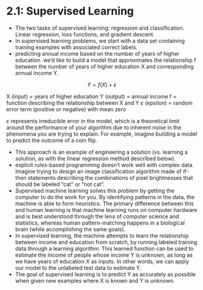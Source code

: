 # 2.1: Supervised Learning

- The two tasks of supervised learning: regression and classification. Linear regression, loss functions, and gradient descent.
- In supervised learning problems, we start with a data set containing training examples with associated correct labels.
- predicting annual income based on the number of years of higher education. we’d like to build a model that approximates the relationship f between the number of years of higher education X and corresponding annual income Y.

```math
Y = f(X) + \varepsilon
```

X (input) = years of higher education
Y (output) = annual income
f = function describing the relationship between X and Y
$\varepsilon$ (epsilon) = random error term (positive or negative) with mean zero

$\varepsilon$ represents irreducible error in the model, which is a theoretical limit around the performance of your algorithm due to inherent noise in the phenomena you are trying to explain. For example, imagine building a model to predict the outcome of a coin flip.

- This approach is an example of engineering a solution (vs. learning a solution, as with the linear regression method described below).
- explicit rules-based programming doesn’t work well with complex data. Imagine trying to design an image classification algorithm made of if-then statements describing the combinations of pixel brightnesses that should be labeled “cat” or “not cat”.
- Supervised machine learning solves this problem by getting the computer to do the work for you. By identifying patterns in the data, the machine is able to form heuristics. The primary difference between this and human learning is that machine learning runs on computer hardware and is best understood through the lens of computer science and statistics, whereas human pattern-matching happens in a biological brain (while accomplishing the same goals).
- In supervised learning, the machine attempts to learn the relationship between income and education from scratch, by running labeled training data through a learning algorithm. This learned function can be used to estimate the income of people whose income Y is unknown, as long as we have years of education X as inputs. In other words, we can apply our model to the unlabeled test data to estimate Y.
- The goal of supervised learning is to predict Y as accurately as possible when given new examples where X is known and Y is unknown.